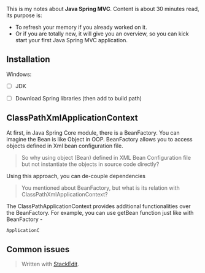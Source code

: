 This is my notes about **Java Spring MVC**. 
Content is about 30 minutes read, its purpose is:
- To refresh your memory if you already worked on it. 
- Or if you are totally new, it will give you an overview, so you can kick start your first Java Spring MVC application.

## Installation
Windows:
 - [ ] JDK
 - [ ] Download Spring libraries (then add to build path)


## ClassPathXmlApplicationContext

At first, in Java Spring Core module, there is a  BeanFactory. You can imagine the Bean is like Object in OOP. BeanFactory allows you to access objects defined in Xml bean configuration file. 

> So why using object (Bean) defined in XML Bean Configuration file but not instantiate the objects in source code directly?

Using this approach, you can de-couple dependencies 

> You mentioned about BeanFactory, but what is its relation with ClassPathXmlApplicationContext?

The ClassPathApplicationContext provides additional functionalities over the BeanFactory. For example, you can use getBean function just like with BeanFactory -

``` java
ApplicationC
```

## Common issues

> Written with [StackEdit](https://stackedit.io/).
<!--stackedit_data:
eyJoaXN0b3J5IjpbMjQyNjU4MjM1LDE0Njk3Mjc5MDhdfQ==
-->